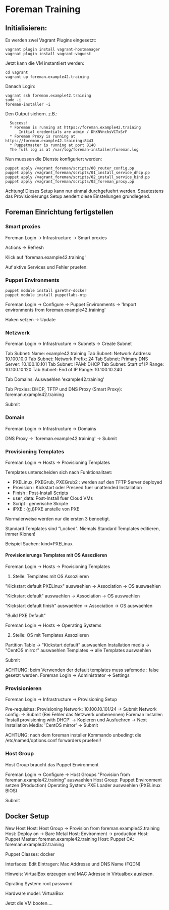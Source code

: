 # Foreman Training

## Initialisieren:

Es werden zwei Vagrant Plugins eingesetzt:

    vagrant plugin install vagrant-hostmanager
    vagrnat plugin install vagrant-vbguest

Jetzt kann die VM instantiiert werden:

    cd vagrant
    vagrant up foreman.example42.training

Danach Login:

    vagrant ssh foreman.example42.training
    sudo -i
    foreman-installer -i

Den Output sichern. z.B.:

      Success!
      * Foreman is running at https://foreman.example42.training
          Initial credentials are admin / DhXNVncksVCTxSrF
      * Foreman Proxy is running at https://foreman.example42.training:8443
      * Puppetmaster is running at port 8140
      The full log is at /var/log/foreman-installer/foreman.log

Nun muessen die Dienste konfiguriert werden:

    puppet apply /vagrant_foreman/scripts/00_router_config.pp
    puppet apply /vagrant_foreman/scripts/01_install_service_dhcp.pp
    puppet apply /vagrant_foreman/scripts/02_install_service_bind.pp
    puppet apply /vagrant_foreman/scripts/03_foreman_proxy.pp

Achtung! Dieses Setup kann nur einmal durchgefuehrt werden.
Spaetestens das Provisionierungs Setup aendert diese Einstellungen grundlegend.

## Foreman Einrichtung fertigstellen

### Smart proxies

Foreman Login -> Infrastructure -> Smart proxies

Actions -> Refresh

Klick auf 'foreman.example42.training'

Auf aktive Services und Fehler pruefen.

### Puppet Environments

    puppet module install garethr-docker
    puppet module install puppetlabs-ntp

Foreman Login -> Configure -> Puppet Environments -> 'Import environments from foreman.example42.training'

Haken setzen -> Update

### Netzwerk

Foreman Login -> Infrastructure -> Subnets -> Create Subnet

Tab Subnet: Name: example42.training
Tab Subnet: Network Address: 10.100.10.0
Tab Subnet: Network Prefix: 24
Tab Subnet: Primary DNS Server: 10.100.10.101
Tab Subnet: IPAM: DHCP
Tab Subnet: Start of IP Range: 10.100.10.120
Tab Subnet: End of IP Range: 10.100.10.240

Tab Domains: Auswaehlen 'example42.training'

Tab Proxies: DHCP, TFTP und DNS Proxy (Smart Proxy): foreman.example42.training

Submit

### Domain

Foreman Login -> Infrastructure -> Domains

DNS Proxy -> 'foreman.example42.training' -> Submit

### Provisioning Templates

Foreman Login -> Hosts -> Provisioning Templates

Templates unterscheiden sich nach Funktionalitaet:

  - PXELinux, PXEGrub, PXEGrub2 : werden auf den TFTP Server deployed
  - Provision : Kickstart oder Preseed fuer unattended Installation
  - Finish : Post-Install Scripts
  - user_data: Post-Install fuer Cloud VMs
  - Script : generische Skripte
  - iPXE : {g,i}PXE anstelle von PXE


Normalerweise werden nur die ersten 3 benoetigt.

Standard Templates sind "Locked". Niemals Standard Templates editieren, immer Klonen!

Beispiel Suchen: kind=PXELinux

#### Provisionierungs Templates mit OS Assoziieren

Foreman Login -> Hosts -> Provisioning Templates

1. Stelle: Templates mit OS Assoziieren

"Kickstart default PXELinux" auswaehlen -> Association -> OS auswaehlen

"Kickstart default" auswaehlen -> Association -> OS auswaehlen

"Kickstart default finish" auswaehlen -> Association -> OS auswaehlen

"Build PXE Default"

Foreman Login -> Hosts -> Operating Systems

2. Stelle: OS mit Templates Assoziieren

Partition Table -> "Kickstart default" auswaehlen
Installation media -> "CentOS mirror" auswaehlen
Templates -> alle Templates auswaehlen

Submit

ACHTUNG: beim Verwenden der default templates muss safemode : false gesetzt werden.
Foreman Login -> Administrator -> Settings


### Provisionieren

Foreman Login -> Infrastructure -> Provisioning Setup

Pre-requisites: Provisioning Network: 10.100.10.101/24 -> Submit
Network config: -> Submit (Bei Fehler das Netzwerk umbenennen)
Foreman Installer: 'Install provisioning with DHCP' -> Kopieren und Ausfuehren -> Next
Installation Media: 'CentOS mirror' -> Submit

ACHTUNG: nach dem foreman installer Kommando unbedingt die /etc/named/options.conf forwarders pruefen!!

### Host Group

Host Group braucht das Puppet Environment

Foreman Login -> Configure -> Host Groups
"Provision from foreman.example42.training" auswaehlen
Host Group: Puppet Environment setzen (Production)
Operating System: PXE Loader auswaehlen (PXELinux BIOS)

Submit

## Docker Setup

New Host
Host: Host Group -> Provision from foreman.example42.training
Host: Deploy on -> Bare Metal
Host: Environment -> production
Host: Puppet Master: foreman.example42.training
Host: Puppet CA: foreman.example42.training

Puppet Classes: docker

Interfaces: Edit
Eintragen: Mac Addresse und DNS Name (FQDN)

Hinweis: VirtualBox erzeugen und MAC Adresse in Virtualbox auslesen.

Oprating System: root password

Hardware model: VirtualBox


Jetzt die VM booten....
